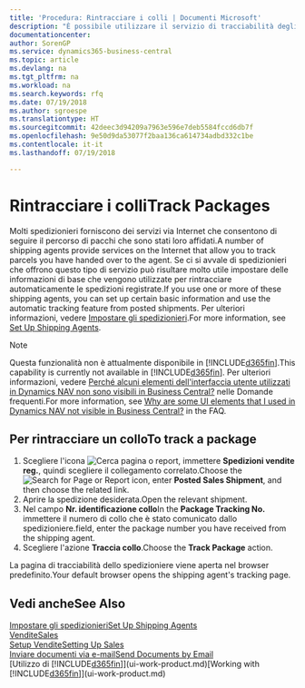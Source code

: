 ```yaml
---
title: 'Procedura: Rintracciare i colli | Documenti Microsoft'
description: "È possibile utilizzare il servizio di tracciabilità degli spedizionieri per vedere lo stato di avanzamento di una consegna."
documentationcenter: 
author: SorenGP
ms.service: dynamics365-business-central
ms.topic: article
ms.devlang: na
ms.tgt_pltfrm: na
ms.workload: na
ms.search.keywords: rfq
ms.date: 07/19/2018
ms.author: sgroespe
ms.translationtype: HT
ms.sourcegitcommit: 42deec3d94209a7963e596e7deb5584fccd6db7f
ms.openlocfilehash: 9e50d9da53077f2baa136ca614734adbd332c1be
ms.contentlocale: it-it
ms.lasthandoff: 07/19/2018

---
```

# <a name="track-packages"></a><span data-ttu-id="2460f-103">Rintracciare i colli</span><span class="sxs-lookup"><span data-stu-id="2460f-103">Track Packages</span></span>
<span data-ttu-id="2460f-104">Molti spedizionieri forniscono dei servizi via Internet che consentono di seguire il percorso di pacchi che sono stati loro affidati.</span><span class="sxs-lookup"><span data-stu-id="2460f-104">A number of shipping agents provide services on the Internet that allow you to track parcels you have handed over to the agent.</span></span> <span data-ttu-id="2460f-105">Se ci si avvale di spedizionieri che offrono questo tipo di servizio può risultare molto utile impostare delle informazioni di base che vengono utilizzate per rintracciare automaticamente le spedizioni registrate.</span><span class="sxs-lookup"><span data-stu-id="2460f-105">If you use one or more of these shipping agents, you can set up certain basic information and use the automatic tracking feature from posted shipments.</span></span> <span data-ttu-id="2460f-106">Per ulteriori informazioni, vedere [Impostare gli spedizionieri](sales-how-to-set-up-shipping-agents.md).</span><span class="sxs-lookup"><span data-stu-id="2460f-106">For more information, see [Set Up Shipping Agents](sales-how-to-set-up-shipping-agents.md).</span></span>  

> [!NOTE]
> <span data-ttu-id="2460f-107">Questa funzionalità non è attualmente disponibile in [!INCLUDE[d365fin](includes/d365fin_md.md)].</span><span class="sxs-lookup"><span data-stu-id="2460f-107">This capability is currently not available in [!INCLUDE[d365fin](includes/d365fin_md.md)].</span></span> <span data-ttu-id="2460f-108">Per ulteriori informazioni, vedere [Perché alcuni elementi dell'interfaccia utente utilizzati in Dynamics NAV non sono visibili in Business Central?](https://docs.microsoft.com/en-us/dynamics365/business-central/across-faq#why-are-some-ui-elements-that-i-used-in-dynamics-nav-not-visible-in-) nelle Domande frequenti.</span><span class="sxs-lookup"><span data-stu-id="2460f-108">For more information, see [Why are some UI elements that I used in Dynamics NAV not visible in Business Central?](https://docs.microsoft.com/en-us/dynamics365/business-central/across-faq#why-are-some-ui-elements-that-i-used-in-dynamics-nav-not-visible-in-) in the FAQ.</span></span>

## <a name="to-track-a-package"></a><span data-ttu-id="2460f-109">Per rintracciare un collo</span><span class="sxs-lookup"><span data-stu-id="2460f-109">To track a package</span></span>
1. <span data-ttu-id="2460f-110">Scegliere l'icona ![Cerca pagina o report](media/ui-search/search_small.png "icona Cerca pagina o report"), immettere **Spedizioni vendite reg.**, quindi scegliere il collegamento correlato.</span><span class="sxs-lookup"><span data-stu-id="2460f-110">Choose the ![Search for Page or Report](media/ui-search/search_small.png "Search for Page or Report icon") icon, enter **Posted Sales Shipment**, and then choose the related link.</span></span>
2. <span data-ttu-id="2460f-111">Aprire la spedizione desiderata.</span><span class="sxs-lookup"><span data-stu-id="2460f-111">Open the relevant shipment.</span></span>
3. <span data-ttu-id="2460f-112">Nel campo **Nr. identificazione collo**</span><span class="sxs-lookup"><span data-stu-id="2460f-112">In the **Package Tracking No.**</span></span> <span data-ttu-id="2460f-113">immettere il numero di collo che è stato comunicato dallo spedizioniere.</span><span class="sxs-lookup"><span data-stu-id="2460f-113">field, enter the package number you have received from the shipping agent.</span></span>
4. <span data-ttu-id="2460f-114">Scegliere l'azione **Traccia collo**.</span><span class="sxs-lookup"><span data-stu-id="2460f-114">Choose the **Track Package** action.</span></span>

<span data-ttu-id="2460f-115">La pagina di tracciabilità dello spedizioniere viene aperta nel browser predefinito.</span><span class="sxs-lookup"><span data-stu-id="2460f-115">Your default browser opens the shipping agent's tracking page.</span></span>

## <a name="see-also"></a><span data-ttu-id="2460f-116">Vedi anche</span><span class="sxs-lookup"><span data-stu-id="2460f-116">See Also</span></span>
[<span data-ttu-id="2460f-117">Impostare gli spedizionieri</span><span class="sxs-lookup"><span data-stu-id="2460f-117">Set Up Shipping Agents</span></span>](sales-how-to-set-up-shipping-agents.md)  
[<span data-ttu-id="2460f-118">Vendite</span><span class="sxs-lookup"><span data-stu-id="2460f-118">Sales</span></span>](sales-manage-sales.md)  
[<span data-ttu-id="2460f-119">Setup Vendite</span><span class="sxs-lookup"><span data-stu-id="2460f-119">Setting Up Sales</span></span>](sales-setup-sales.md)  
[<span data-ttu-id="2460f-120">Inviare documenti via e-mail</span><span class="sxs-lookup"><span data-stu-id="2460f-120">Send Documents by Email</span></span>](ui-how-send-documents-email.md)  
<span data-ttu-id="2460f-121">[Utilizzo di [!INCLUDE[d365fin](includes/d365fin_md.md)]](ui-work-product.md)</span><span class="sxs-lookup"><span data-stu-id="2460f-121">[Working with [!INCLUDE[d365fin](includes/d365fin_md.md)]](ui-work-product.md)</span></span>

